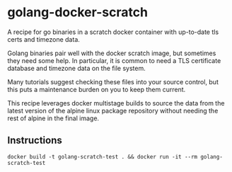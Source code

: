 # golang-docker-scratch

A recipe for go binaries in a scratch docker container with
up-to-date tls certs and timezone data.

Golang binaries pair well with the docker scratch image, but
sometimes they need some help.  In particular, it is common to
need a TLS certificate database and timezone data on the
file system.

Many tutorials suggest checking these files into your source
control, but this puts a maintenance burden on you to keep them
current.

This recipe leverages docker multistage builds to source the
data from the latest version of the alpine linux package repository
without needing the rest of alpine in the final image.

## Instructions

```
docker build -t golang-scratch-test . && docker run -it --rm golang-scratch-test
```
